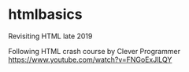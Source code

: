 # htmlbasics
Revisiting HTML late 2019

Following HTML crash course by Clever Programmer
https://www.youtube.com/watch?v=FNGoExJlLQY
